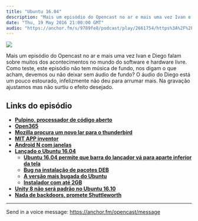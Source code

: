 ```yaml
---
title: "Ubuntu 16.04"
description: "Mais um episódio do Opencast no ar e mais uma vez Ivan e Diego falam sobre muitos dos acontecimentos no mundo do software e hardware livre. Como teste..."
date: "Thu, 19 May 2016 21:00:00 GMT"
audio: "https://anchor.fm/s/9789fe8/podcast/play/2661754/https%3A%2F%2Fd3ctxlq1ktw2nl.cloudfront.net%2Fproduction%2F2019-2-16%2F11435597-44100-2-94cd586dfe7ed.mp3"
---
```


![](https://d3sv2eduhewoas.cloudfront.net/episode/image/80f2adf423a642048d12a4eff91dabdc.jpg)


Mais um episódio do Opencast no ar e mais uma vez Ivan e Diego falam sobre muitos dos acontecimentos no mundo do software e hardware livre. Como teste, este episódio não tem música de fundo, nos digam o que acham, devemos ou não deixar sem áudio de fundo? O áudio do Diego está um pouco estourado, infelizmente não deu para arrumar mais. Na gravação ajustamos mas não surtiu o efeito desejado.


**Links do episódio**
---------------------


* [**Pulpino, processador de código aberto**](http://www.inovacaotecnologica.com.br/noticias/noticia.php?artigo=pulpino-processador-codigo-aberto&id=010150160405#.Vy4m9J42dhF)
* [**Open365**](http://br-linux.org/2016/01/open365-alternativa-open-source-para-o-microsoft-office-365-esta-em-testes.html)
* [**Mozilla procura um novo lar para o thunderbird**](http://br-linux.org/2016/01/mozilla-busca-um-novo-lar-para-o-cliente-de-e-mail-thunderbird.html)
* [**MIT APP inventor**](http://www.unicamp.br/unicamp/ju/653/docente-traduz-ferramenta-do-mit-para-criacao-de-aplicativos)
* [**Android N com janelas**](https://tecnoblog.net/193175/android-n-janelas/)
* [**Lançado o Ubuntu 16.04**](http://www.omgubuntu.co.uk/2016/04/ubuntu-16-04-download-new-features)
	+ [**Ubuntu 16.04 permite que barra do lançador vá para aparte inferior da tela**](http://br-linux.org/2016/01/6-anos-depois-ubuntu-1604-lts-vai-suportar-oficialmente-a-barra-do-unity-na-base-da-tela.html)
	+ [**Bug na instalação de pacotes DEB**](http://www.omgubuntu.co.uk/2016/04/ubuntu-16-04-deb-software-install-error)
	+ [**A versão mais bugada do Ubuntu**](http://tecnologiaaberta.com.br/2016/05/1282/)
	+ [**Instalador com até 2GB**](http://br-linux.org/2016/01/2gb-ubuntu-familia-aumentam-seu-limite-de-tamanho-para-imagens-de-instalacao.html)
* [**Unity 8 não será padrão no Ubuntu 16.10**](http://www.omgubuntu.co.uk/2016/05/ubuntu-16-10-unity-8-default-desktop)
* [**Nada de backdoors, promete Shuttleworth**](http://br-linux.org/2016/01/nada-de-backdoors-no-ubuntu-promete-mark-shuttleworth.html)



--- 

Send in a voice message: https://anchor.fm/opencast/message
